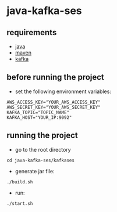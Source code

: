# java-kafka-ses

## requirements
- <a href="https://www.oracle.com/java/technologies/downloads/">java</a>
- <a href="https://maven.apache.org/download.cgi">maven</a>
- <a href="https://github.com/jfsax/kafka-basics">kafka</a>

## before running the project
- set the following environment variables:
```
AWS_ACCESS_KEY="YOUR_AWS_ACCESS_KEY"
AWS_SECRET_KEY="YOUR_AWS_SECRET_KEY"
KAFKA_TOPIC="TOPIC_NAME"
KAFKA_HOST="YOUR_IP:9092"
```

## running the project
- go to the root directory
```
cd java-kafka-ses/kafkases
```

- generate jar file:
```
./build.sh
```

- run:
```
./start.sh
```
